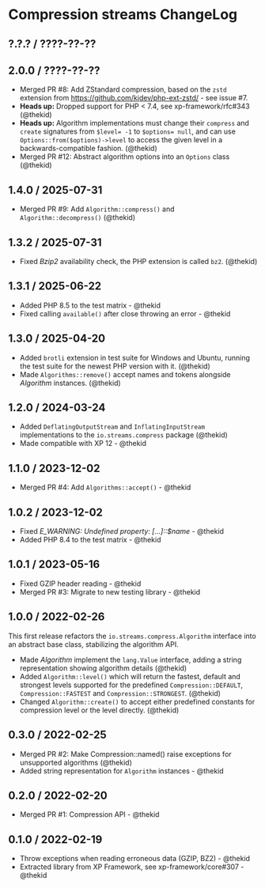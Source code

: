 Compression streams ChangeLog
=============================

## ?.?.? / ????-??-??

## 2.0.0 / ????-??-??

* Merged PR #8: Add ZStandard compression, based on the `zstd` extension
  from https://github.com/kjdev/php-ext-zstd/ - see issue #7.
* **Heads up:** Dropped support for PHP < 7.4, see xp-framework/rfc#343
  (@thekid)
* **Heads up:** Algorithm implementations must change their `compress`
  and `create` signatures from `$level= -1` to `$options= null`, and
  can use `Options::from($options)->level` to access the given level
  in a backwards-compatible fashion.
  (@thekid)
* Merged PR #12: Abstract algorithm options into an `Options` class
  (@thekid)

## 1.4.0 / 2025-07-31

* Merged PR #9: Add `Algorithm::compress()` and `Algorithm::decompress()`
  (@thekid)

## 1.3.2 / 2025-07-31

* Fixed *Bzip2* availability check, the PHP extension is called `bz2`.
  (@thekid)

## 1.3.1 / 2025-06-22

* Added PHP 8.5 to the test matrix - @thekid
* Fixed calling `available()` after close throwing an error - @thekid

## 1.3.0 / 2025-04-20

* Added `brotli` extension in test suite for Windows and Ubuntu, running
  the test suite for the newest PHP version with it.
  (@thekid)
* Made `Algorithms::remove()` accept names and tokens alongside *Algorithm*
  instances.
  (@thekid)

## 1.2.0 / 2024-03-24

* Added `DeflatingOutputStream` and `InflatingInputStream` implementations
  to the `io.streams.compress` package
  (@thekid)
* Made compatible with XP 12 - @thekid

## 1.1.0 / 2023-12-02

* Merged PR #4: Add `Algorithms::accept()` - @thekid

## 1.0.2 / 2023-12-02

* Fixed *E_WARNING: Undefined property: [...]::$name* - @thekid
* Added PHP 8.4 to the test matrix - @thekid

## 1.0.1 / 2023-05-16

* Fixed GZIP header reading - @thekid
* Merged PR #3: Migrate to new testing library - @thekid

## 1.0.0 / 2022-02-26

This first release refactors the `io.streams.compress.Algorithm` interface
into an abstract base class, stabilizing the algorithm API.

* Made *Algorithm* implement the `lang.Value` interface, adding a string
  representation showing algorithm details
  (@thekid)
* Added `Algorithm::level()` which will return the fastest, default and
  strongest levels supported for the predefined `Compression::DEFAULT`,
  `Compression::FASTEST` and `Compression::STRONGEST`.
  (@thekid)
* Changed `Algorithm::create()` to accept either predefined constants for
  compression level or the level directly.
  (@thekid)

## 0.3.0 / 2022-02-25

* Merged PR #2: Make Compression::named() raise exceptions for unsupported
  algorithms
  (@thekid)
* Added string representation for `Algorithm` instances - @thekid

## 0.2.0 / 2022-02-20

* Merged PR #1: Compression API - @thekid

## 0.1.0 / 2022-02-19

* Throw exceptions when reading erroneous data (GZIP, BZ2) - @thekid
* Extracted library from XP Framework, see xp-framework/core#307 - @thekid